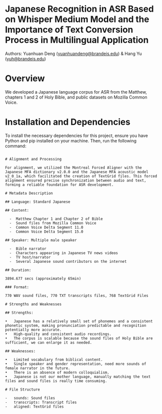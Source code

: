 # Japanese Recognition in ASR Based on Whisper Medium Model and the Importance of Text Conversion Process in Multilingual Application
Authors: Yuanhuan Deng (yuanhuandeng@brandeis.edu) & Hang Yu (yuh@brandeis.edu)

# Overview

We developed a Japanese language corpus for ASR from the Matthew, chapters 1 and 2 of Holy Bible, and public datasets on Mozilla Common Voice.

# Installation and Dependencies

To install the necessary dependencies for this project, ensure you have Python and pip installed on your machine. Then, run the following command:
```pip install transformers==4.30.1 torch==2.10+cu121 evaluate==0.30 datasets==2.6.1 fugashi librosa jiwer gradio

# Alignment and Processing

For alignment, we utilized the Montreal Forced Aligner with the Japanese MFA dictionary v2.0.0 and the Japanese MFA acoustic model v2_0_1a, which facilitated the creation of TextGrid files. This forced alignment ensured precise synchronization between audio and text, forming a reliable foundation for ASR development.

# Metadata Description

## Language: Standard Japanese

## Content:

  -  Matthew Chapter 1 and Chapter 2 of Bible
  -  Sound files from Mozilla Common Voice
  -  Common Voice Delta Segment 11.0
  -  Common Voice Delta Segment 15.0

## Speaker: Multiple male speaker

  -  Bible narrator
  -  Characters appearing in Japanese TV news videos
  -  TV host/narrator
  -  Several Japanese sound contributors on the internet

## Duration: 

3894.677 secs (approximately 65min)

### Format: 

770 WAV sound files, 770 TXT transcripts files, 768 TextGrid Files

# Strengths and Weaknesses

## Strengths:

•	Japanese has a relatively small set of phonemes and a consistent phonetic system, making pronunciation predictable and recognition potentially more accurate. 
•	High-quality and consistent audio recordings.
•	The corpus is scalable because the sound files of Holy Bible are sufficient, we can enlarge it as needed.

## Weaknesses:

•	Limited vocabulary from biblical content.
•	Single speaker and gender representation, need more sounds of female narrator in the future.
•	There is an absence of modern colloquialism.
•	Japanese is not our mother language, manually matching the text files and sound files is really time consuming. 

# File Structure

-	sounds: Sound files 
-	transcripts: Transcript files
-	aligned: TextGrid files
